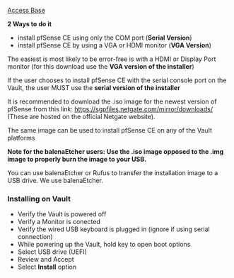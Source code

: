 [Access Base](https://kb.protectli.com/?intsrc=us)

**2 Ways to do it**
- install pfSense CE using only the COM port (**Serial Version**)
- install pfSense CE by using a VGA or HDMI monitor (**VGA Version**)

The easiest is most likely to be error-free is with a HDMI or Display Port monitor 
(for this download use the **VGA version of the installer**)

If the user chooses to install pfSense CE with the serial console port on the Vault, the user MUST use the **serial version of the installer**


It is recommended to download the .iso image for the newest version of pfSense from this link:  https://sgpfiles.netgate.com/mirror/downloads/ (These are hosted on the official Netgate website). 

The same image can be used to install pfSense CE on any of the Vault platforms

**Note for the balenaEtcher users: Use the .iso image opposed to the .img image to properly burn the image to your USB.**

You can use balenaEtcher or Rufus to transfer the installation image to a USB drive. We use balenaEtcher.

### Installing on Vault

- Verify the Vault is powered off 
- Verify a Monitor is conected
- Verify the wired USB keyboard is plugged in (ignore if using serial connection)
- While powering up the Vault, hold <f11> key to open boot options
- Select USB drive (UEFI)
- Review and Accept
- Select **Install** option

